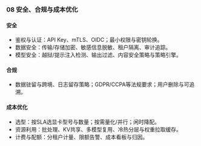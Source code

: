 ### 08 安全、合规与成本优化

#### 安全
- 鉴权与认证：API Key、mTLS、OIDC；最小权限与密钥轮换。
- 数据安全：传输/存储加密、敏感信息脱敏、租户隔离、审计追踪。
- 模型安全：越狱/提示注入检测、输出过滤、内容安全策略与策略引擎。

#### 合规
- 数据驻留与跨境、日志留存策略；GDPR/CCPA等法规要求；用户删除与可追溯。

#### 成本优化
- 选型：按SLA选显卡型号与数量；按需量化/并行；闲时降配。
- 资源利用：批处理、KV共享、多模型复用、冷热分层与权重拉取缓存。
- 计费与配额：分租户计量、限额告警、成本看板与归因。


